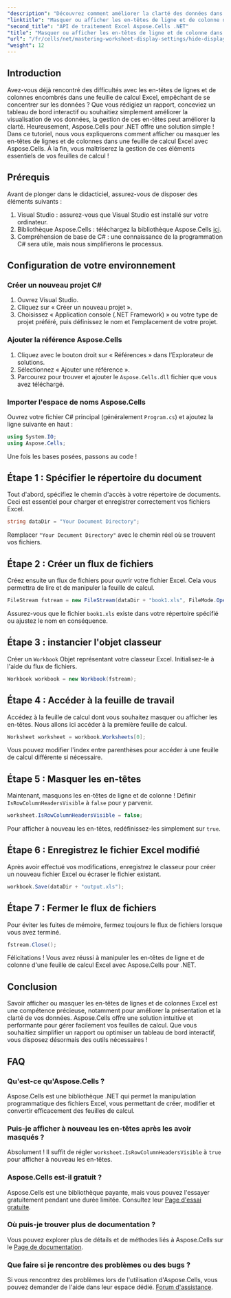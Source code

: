 ```yaml
---
"description": "Découvrez comment améliorer la clarté des données dans vos feuilles de calcul Excel en affichant ou en masquant efficacement les en-têtes de ligne et de colonne à l'aide de la bibliothèque Aspose.Cells pour .NET."
"linktitle": "Masquer ou afficher les en-têtes de ligne et de colonne dans la feuille de calcul"
"second_title": "API de traitement Excel Aspose.Cells .NET"
"title": "Masquer ou afficher les en-têtes de ligne et de colonne dans la feuille de calcul"
"url": "/fr/cells/net/mastering-worksheet-display-settings/hide-display-row-column-headers/"
"weight": 12
---
```


## Introduction

Avez-vous déjà rencontré des difficultés avec les en-têtes de lignes et de colonnes encombrés dans une feuille de calcul Excel, empêchant de se concentrer sur les données ? Que vous rédigiez un rapport, conceviez un tableau de bord interactif ou souhaitiez simplement améliorer la visualisation de vos données, la gestion de ces en-têtes peut améliorer la clarté. Heureusement, Aspose.Cells pour .NET offre une solution simple ! Dans ce tutoriel, nous vous expliquerons comment afficher ou masquer les en-têtes de lignes et de colonnes dans une feuille de calcul Excel avec Aspose.Cells. À la fin, vous maîtriserez la gestion de ces éléments essentiels de vos feuilles de calcul !

## Prérequis

Avant de plonger dans le didacticiel, assurez-vous de disposer des éléments suivants :

1. Visual Studio : assurez-vous que Visual Studio est installé sur votre ordinateur.
2. Bibliothèque Aspose.Cells : téléchargez la bibliothèque Aspose.Cells [ici](https://releases.aspose.com/cells/net/).
3. Compréhension de base de C# : une connaissance de la programmation C# sera utile, mais nous simplifierons le processus.

## Configuration de votre environnement

### Créer un nouveau projet C#

1. Ouvrez Visual Studio.
2. Cliquez sur « Créer un nouveau projet ».
3. Choisissez « Application console (.NET Framework) » ou votre type de projet préféré, puis définissez le nom et l’emplacement de votre projet.

### Ajouter la référence Aspose.Cells

1. Cliquez avec le bouton droit sur « Références » dans l’Explorateur de solutions.
2. Sélectionnez « Ajouter une référence ».
3. Parcourez pour trouver et ajouter le `Aspose.Cells.dll` fichier que vous avez téléchargé.

### Importer l'espace de noms Aspose.Cells

Ouvrez votre fichier C# principal (généralement `Program.cs`) et ajoutez la ligne suivante en haut :

```csharp
using System.IO;
using Aspose.Cells;
```

Une fois les bases posées, passons au code !

## Étape 1 : Spécifier le répertoire du document

Tout d'abord, spécifiez le chemin d'accès à votre répertoire de documents. Ceci est essentiel pour charger et enregistrer correctement vos fichiers Excel.

```csharp
string dataDir = "Your Document Directory";
```

Remplacer `"Your Document Directory"` avec le chemin réel où se trouvent vos fichiers.

## Étape 2 : Créer un flux de fichiers

Créez ensuite un flux de fichiers pour ouvrir votre fichier Excel. Cela vous permettra de lire et de manipuler la feuille de calcul.

```csharp
FileStream fstream = new FileStream(dataDir + "book1.xls", FileMode.Open);
```

Assurez-vous que le fichier `book1.xls` existe dans votre répertoire spécifié ou ajustez le nom en conséquence.

## Étape 3 : instancier l'objet classeur

Créer un `Workbook` Objet représentant votre classeur Excel. Initialisez-le à l'aide du flux de fichiers.

```csharp
Workbook workbook = new Workbook(fstream);
```

## Étape 4 : Accéder à la feuille de travail

Accédez à la feuille de calcul dont vous souhaitez masquer ou afficher les en-têtes. Nous allons ici accéder à la première feuille de calcul.

```csharp
Worksheet worksheet = workbook.Worksheets[0];
```

Vous pouvez modifier l'index entre parenthèses pour accéder à une feuille de calcul différente si nécessaire.

## Étape 5 : Masquer les en-têtes

Maintenant, masquons les en-têtes de ligne et de colonne ! Définir `IsRowColumnHeadersVisible` à `false` pour y parvenir.

```csharp
worksheet.IsRowColumnHeadersVisible = false;
```

Pour afficher à nouveau les en-têtes, redéfinissez-les simplement sur `true`.

## Étape 6 : Enregistrez le fichier Excel modifié

Après avoir effectué vos modifications, enregistrez le classeur pour créer un nouveau fichier Excel ou écraser le fichier existant.

```csharp
workbook.Save(dataDir + "output.xls");
```

## Étape 7 : Fermer le flux de fichiers

Pour éviter les fuites de mémoire, fermez toujours le flux de fichiers lorsque vous avez terminé.

```csharp
fstream.Close();
```

Félicitations ! Vous avez réussi à manipuler les en-têtes de ligne et de colonne d'une feuille de calcul Excel avec Aspose.Cells pour .NET.

## Conclusion

Savoir afficher ou masquer les en-têtes de lignes et de colonnes Excel est une compétence précieuse, notamment pour améliorer la présentation et la clarté de vos données. Aspose.Cells offre une solution intuitive et performante pour gérer facilement vos feuilles de calcul. Que vous souhaitiez simplifier un rapport ou optimiser un tableau de bord interactif, vous disposez désormais des outils nécessaires !

## FAQ

### Qu'est-ce qu'Aspose.Cells ?
Aspose.Cells est une bibliothèque .NET qui permet la manipulation programmatique des fichiers Excel, vous permettant de créer, modifier et convertir efficacement des feuilles de calcul.

### Puis-je afficher à nouveau les en-têtes après les avoir masqués ?
Absolument ! Il suffit de régler `worksheet.IsRowColumnHeadersVisible` à `true` pour afficher à nouveau les en-têtes.

### Aspose.Cells est-il gratuit ?
Aspose.Cells est une bibliothèque payante, mais vous pouvez l'essayer gratuitement pendant une durée limitée. Consultez leur [Page d'essai gratuite](https://releases.aspose.com/).

### Où puis-je trouver plus de documentation ?
Vous pouvez explorer plus de détails et de méthodes liés à Aspose.Cells sur le [Page de documentation](https://reference.aspose.com/cells/net/).

### Que faire si je rencontre des problèmes ou des bugs ?
Si vous rencontrez des problèmes lors de l'utilisation d'Aspose.Cells, vous pouvez demander de l'aide dans leur espace dédié. [Forum d'assistance](https://forum.aspose.com/c/cells/9).